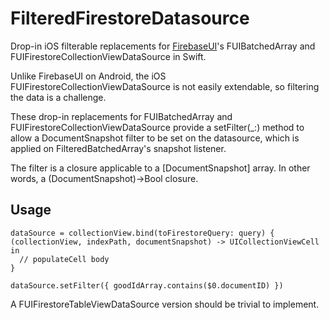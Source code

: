 # FilteredFirestoreDatasource
Drop-in iOS filterable replacements for [FirebaseUI](https://github.com/firebase/FirebaseUI-iOS)'s FUIBatchedArray and FUIFirestoreCollectionViewDataSource in Swift.

Unlike FirebaseUI on Android, the iOS FUIFirestoreCollectionViewDataSource is not easily extendable, so filtering the data is a challenge.

These drop-in replacements for FUIBatchedArray and FUIFirestoreCollectionViewDataSource provide a setFilter(_:) method to allow a DocumentSnapshot filter to be set on the datasource, which is applied on FilteredBatchedArray's snapshot listener.

The filter is a closure applicable to a [DocumentSnapshot] array. In other words, a (DocumentSnapshot)->Bool closure.

## Usage
```
dataSource = collectionView.bind(toFirestoreQuery: query) { (collectionView, indexPath, documentSnapshot) -> UICollectionViewCell in
  // populateCell body
}

dataSource.setFilter({ goodIdArray.contains($0.documentID) })
```

A FUIFirestoreTableViewDataSource version should be trivial to implement.
